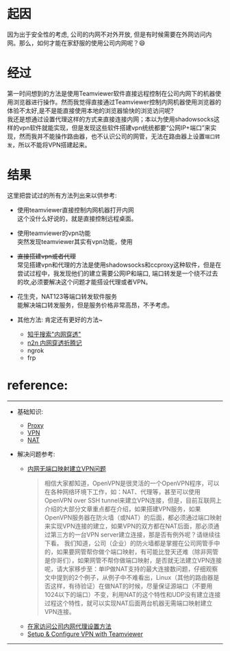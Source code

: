 # 起因
因为出于安全性的考虑, 公司的内网不对外开放, 但是有时候需要在外网访问内网。那么，如何才能在家舒服的使用公司内网呢？:smile: 


# 经过
  第一时间想到的方法是使用Teamviewer软件直接远程控制在公司内网下的机器使用浏览器进行操作。然而我觉得直接通过Teamviewer控制内网机器使用浏览器的体验不太好,是不是能直接使用本地的浏览器愉快的浏览访问呢?  
  我还是想通过设置代理这样的方式来直接连接内网；本以为使用shadowsocks这样的vpn软件就能实现，但是发现这些软件搭建vpn统统都要“公网IP+端口”来实现，然而我并不能操作路由器，也不认识公司的网管，无法在路由器上设置`端口转发`，所以不能将VPN搭建起来。 
  
  
# 结果
这里把尝试过的所有方法列出来以供参考:
* 使用teamviewer直接控制内网机器打开内网  
  这个没什么好说的，就是直接控制远程桌面。
  
* 使用teamviewer的vpn功能  
  突然发现teamviewer其实有vpn功能，使用
  
* ~~直接搭建vpn或者代理~~  
  常见搭建vpn和代理的方法是使用shadowsocks和ccproxy这种软件，但是在尝试过程中，我发现他们的建立需要公网IP和端口, 端口转发是一个绕不过去的坎,必须要解决这个问题才能搭设代理或者VPN。
  
* 花生壳，NAT123等端口转发软件服务  
  能解决端口转发服务，但是服务价格非常高昂，不予考虑。
  
* 其他方法: 肯定还有更好的方法~   
  * [知乎搜索"内网穿透"][知乎搜索"内网穿透"]
  * [n2n 内网穿透折腾记][n2n 内网穿透折腾记]
  * ngrok 
  * frp



# reference:  
---
* 基础知识:  
  * [Proxy][Proxy]
  * [VPN][VPN]
  * [NAT][NAT]

* 解决问题参考:   
  * [内网无端口映射建立VPN问题][内网无端口映射建立VPN问题]
    >相信大家都知道，OpenVPN是很灵活的一个OpenVPN程序，可以在各种网络环境下工作，如：NAT、代理等，甚至可以使用OpenVPN over SSH tunnel来建立VPN连接，但是，目前互联网上介绍的大部分文章重点都在介绍，如果搭建VPN服务，如果OpenVPN服务器在防火墙（或NAT）的后面，都必须通过端口映射来实现VPN连接的建立，如果VPN的双方都在NAT后面，那必须通过第三方的一台VPN server建立连接，那是否有例外呢？请继续往下看。
    >我们知道，公司（企业）的防火墙都是掌握在公司网管手中的，如果要网管帮你做个端口映射，有可能比登天还难（除非网管是你哥们），如果网管不帮你做端口映射，是否就无法建立VPN连接呢，请大家移步至：单IP做NAT支持的最大连接数问题，仔细观察文中提到的2个例子，从例子中不难看出，Linux（其他的路由器是否这样，有待验证）在做NAT的时候，尽量保证源端口（不要用1024以下的端口）不变，利用NAT的这个特性和UDP没有建立连接过程这个特性，就可以实现NAT后面两台机器无需端口映射建立VPN连接。
  * [在家访问公司内网代理设置方法][在家访问公司内网代理设置方法]
  * [Setup & Configure VPN with Teamviewer][Setup & Configure VPN with Teamviewer]


--------------------------------
[NAT]:https://en.wikipedia.org/wiki/Network_address_translation
[Proxy]:https://en.wikipedia.org/wiki/Proxy_server "代理"
[VPN]:https://en.wikipedia.org/wiki/Virtual_private_network

[内网无端口映射建立VPN问题]:http://www.360doc.com/content/15/0408/21/4587493_461653517.shtml
[在家访问公司内网代理设置方法]:https://zhidao.baidu.com/question/540121234.html "TeamViewer和ccproxy"
[Setup & Configure VPN with Teamviewer]:https://www.youtube.com/watch?v=DthTedu0KgI

[知乎搜索"内网穿透"]:https://www.zhihu.com/search?type=content&q=%E7%A9%BF%E9%80%8F%E5%86%85%E7%BD%91
[n2n 内网穿透折腾记]:https://zhuanlan.zhihu.com/p/25344743
